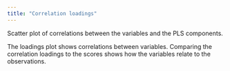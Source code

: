 ```yaml
---
title: "Correlation loadings"
---
```


Scatter plot of correlations between the variables and the PLS components.

The loadings plot shows correlations between variables. Comparing the correlation loadings to the scores shows how the
variables relate to the observations.

